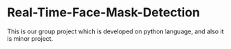 # Real-Time-Face-Mask-Detection
This is our group project which is developed on python language, and also it is minor project.
